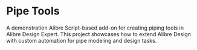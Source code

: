 # Pipe Tools

A demonstration Alibre Script-based add-on for creating piping tools in Alibre Design Expert. This project showcases how to extend Alibre Design with custom automation for pipe modeling and design tasks.